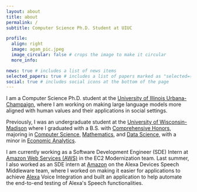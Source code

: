 ```yaml
---
layout: about
title: about
permalink: /
subtitle: Computer Science Ph.D. Student at UIUC

profile:
  align: right
  image: agam_pic.jpeg
  image_circular: false # crops the image to make it circular
  more_info: 

news: true # includes a list of news items
selected_papers: true # includes a list of papers marked as "selected={true}"
social: true # includes social icons at the bottom of the page
---
```


I am a Computer Science Ph.D. student at the [University of Illinois Urbana-Champaign](https://www.cs.wisc.edu/), where I am working on making large language models more aligned with human values and their applications in social settings.

Previously, I was an undergraduate student at the [University of Wisconsin-Madison](https://www.wisc.edu/) where I graduated with a B.S. with [Comprehensive Honors](https://honors.ls.wisc.edu/honors-degree-tracks/#comprehensive-honors), majoring in [Computer Science](https://www.cs.wisc.edu/), [Mathematics](https://math.wisc.edu/), and [Data Science](https://datascience.wisc.edu/), with a minor in [Economic Analytics](https://econ.wisc.edu/).

I am currently working as a Software Development Engineer (SDE) Intern at [Amazon Web Services (AWS)](https://aws.amazon.com/) in the EC2 Modernization team. Last summer, I also worked as an SDE intern at [Amazon]("https://twitter.com/amazon") on the Alexa Devices Speech Middleware team, where I worked on making it easier for applications to achieve [Alexa](https://twitter.com/alexa99) Voice Integration and built an application to help automate the end-to-end testing of Alexa's Speech functionalities.